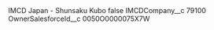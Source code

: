 <?xml version="1.0" encoding="UTF-8"?>
<CustomMetadata xmlns="http://soap.sforce.com/2006/04/metadata" xmlns:xsi="http://www.w3.org/2001/XMLSchema-instance" xmlns:xsd="http://www.w3.org/2001/XMLSchema">
    <label>IMCD Japan - Shunsaku Kubo</label>
    <protected>false</protected>
    <values>
        <field>IMCDCompany__c</field>
        <value xsi:type="xsd:string">79100</value>
    </values>
    <values>
        <field>OwnerSalesforceId__c</field>
        <value xsi:type="xsd:string">0050O0000075X7W</value>
    </values>
</CustomMetadata>
